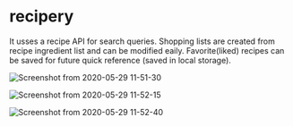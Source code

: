 # recipery
It usses a recipe API for search queries.
Shopping lists are created from recipe ingredient list and can be modified eaily.
Favorite(liked) recipes can be saved for future quick reference (saved in local storage).


![Screenshot from 2020-05-29 11-51-30](https://user-images.githubusercontent.com/65019647/83228164-6c7b9100-a1a3-11ea-9c06-13ba029b4fa3.png)

![Screenshot from 2020-05-29 11-52-15](https://user-images.githubusercontent.com/65019647/83228169-6e455480-a1a3-11ea-93df-60bab9c722f3.png)

![Screenshot from 2020-05-29 11-52-40](https://user-images.githubusercontent.com/65019647/83228174-700f1800-a1a3-11ea-9beb-df512829b2d7.png)

